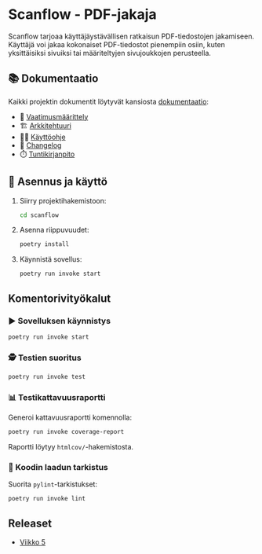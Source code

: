 # Scanflow - PDF-jakaja
Scanflow tarjoaa käyttäjäystävällisen ratkaisun PDF-tiedostojen jakamiseen. Käyttäjä voi jakaa kokonaiset PDF-tiedostot pienempiin osiin, kuten yksittäisiksi sivuiksi tai määriteltyjen sivujoukkojen perusteella.

## 📚 Dokumentaatio

Kaikki projektin dokumentit löytyvät kansiosta [dokumentaatio](./scanflow/dokumentaatio/):

- 📄 [Vaatimusmäärittely](./scanflow/dokumentaatio/vaatimusmaarittely.md)
- 🏗️ [Arkkitehtuuri](./scanflow/dokumentaatio/arkkitehtuuri.md)
- 👨‍🏫 [Käyttöohje](./scanflow/dokumentaatio/kayttoohje.md)
- 📝 [Changelog](./scanflow/dokumentaatio/changelog.md)
- ⏱️ [Tuntikirjanpito](./scanflow/dokumentaatio/tuntikirjanpito.md)

## 🚀 Asennus ja käyttö

1. Siirry projektihakemistoon:
   ```bash
   cd scanflow
   ```

2. Asenna riippuvuudet:
   ```bash
   poetry install
   ```

3. Käynnistä sovellus:
   ```bash
   poetry run invoke start
   ```

## Komentorivityökalut

### ▶️ Sovelluksen käynnistys

```bash
poetry run invoke start
```

### 🕵️ Testien suoritus

```bash
poetry run invoke test
```

### 📊 Testikattavuusraportti

Generoi kattavuusraportti komennolla:

```bash
poetry run invoke coverage-report
```

Raportti löytyy `htmlcov/`-hakemistosta.

### 🧹 Koodin laadun tarkistus

Suorita `pylint`-tarkistukset:

```bash
poetry run invoke lint
```

## Releaset

- [Viikko 5](https://github.com/gabrot/ot-harjoitustyo/releases/tag/viikko5)